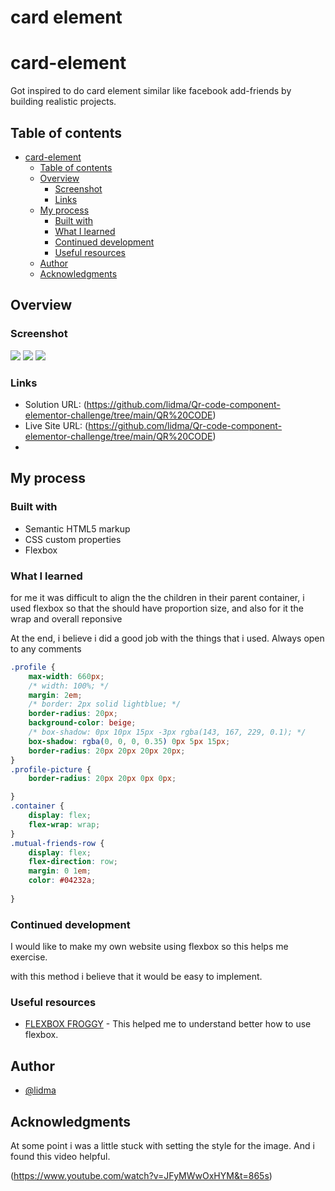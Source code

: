 # card element
# card-element
Got inspired to do card element similar like facebook add-friends by building realistic projects. 

## Table of contents

- [card-element](#card-element)
  - [Table of contents](#table-of-contents)
  - [Overview](#overview)
    - [Screenshot](#screenshot)
    - [Links](#links)
  - [My process](#my-process)
    - [Built with](#built-with)
    - [What I learned](#what-i-learned)
    - [Continued development](#continued-development)
    - [Useful resources](#useful-resources)
  - [Author](#author)
  - [Acknowledgments](#acknowledgments)


## Overview

### Screenshot

![](./tablet-preview.png)
![](./desktop-preview.png)
![](./mobile-preview.png)



### Links

- Solution URL: (https://github.com/lidma/Qr-code-component-elementor-challenge/tree/main/QR%20CODE)
- Live Site URL: (https://github.com/lidma/Qr-code-component-elementor-challenge/tree/main/QR%20CODE)
- 
## My process

### Built with

- Semantic HTML5 markup
- CSS custom properties
- Flexbox


### What I learned

for me it was difficult to align the the children in their parent container, i used flexbox so that the should have proportion size, and also for it the wrap and overall reponsive

At the end, i believe i did a good job with the things that i used.
Always open to any comments


```css
.profile {
    max-width: 660px;
    /* width: 100%; */
    margin: 2em;
    /* border: 2px solid lightblue; */
    border-radius: 20px;
    background-color: beige;
    /* box-shadow: 0px 10px 15px -3px rgba(143, 167, 229, 0.1); */
    box-shadow: rgba(0, 0, 0, 0.35) 0px 5px 15px;
    border-radius: 20px 20px 20px 20px;
}
.profile-picture {
    border-radius: 20px 20px 0px 0px;

}
.container {
    display: flex;
    flex-wrap: wrap;
}
.mutual-friends-row {
    display: flex;
    flex-direction: row;
    margin: 0 1em;
    color: #04232a;
    
}

```

### Continued development

I would like to make my own website using flexbox so this helps me exercise.

with this method i believe that it would be easy to implement.

### Useful resources

- [FLEXBOX FROGGY](https://flexboxfroggy.com/#es) - This helped me to understand better how to use flexbox.


## Author

-  [@lidma](https://www.frontendmentor.io/profile/lidma)


## Acknowledgments


At some point i was a little stuck with setting the style for the image. And i found this video helpful.

(https://www.youtube.com/watch?v=JFyMWwOxHYM&t=865s)
